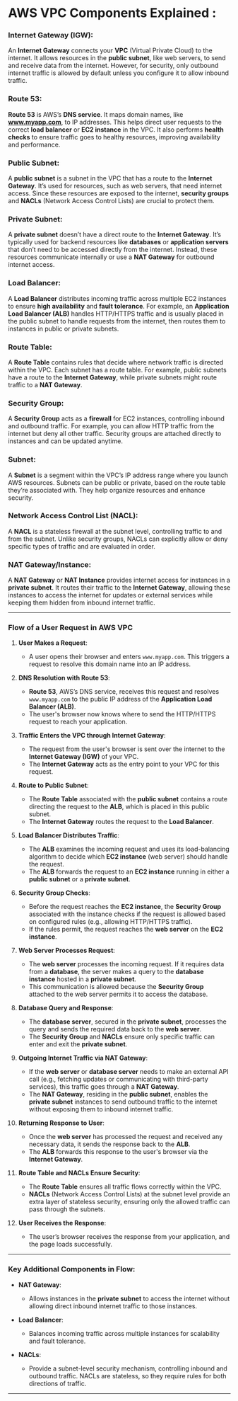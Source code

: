 # AWS VPC Components Explained :

### **Internet Gateway (IGW):**
An **Internet Gateway** connects your **VPC** (Virtual Private Cloud) to the internet. It allows resources in the **public subnet**, like web servers, to send and receive data from the internet. However, for security, only outbound internet traffic is allowed by default unless you configure it to allow inbound traffic.

### **Route 53:**
**Route 53** is AWS’s **DNS service**. It maps domain names, like **www.myapp.com**, to IP addresses. This helps direct user requests to the correct **load balancer** or **EC2 instance** in the VPC. It also performs **health checks** to ensure traffic goes to healthy resources, improving availability and performance.

### **Public Subnet:**
A **public subnet** is a subnet in the VPC that has a route to the **Internet Gateway**. It’s used for resources, such as web servers, that need internet access. Since these resources are exposed to the internet, **security groups** and **NACLs** (Network Access Control Lists) are crucial to protect them.

### **Private Subnet:**
A **private subnet** doesn’t have a direct route to the **Internet Gateway**. It’s typically used for backend resources like **databases** or **application servers** that don’t need to be accessed directly from the internet. Instead, these resources communicate internally or use a **NAT Gateway** for outbound internet access.

### **Load Balancer:**
A **Load Balancer** distributes incoming traffic across multiple EC2 instances to ensure **high availability** and **fault tolerance**. For example, an **Application Load Balancer (ALB)** handles HTTP/HTTPS traffic and is usually placed in the public subnet to handle requests from the internet, then routes them to instances in public or private subnets.

### **Route Table:**
A **Route Table** contains rules that decide where network traffic is directed within the VPC. Each subnet has a route table. For example, public subnets have a route to the **Internet Gateway**, while private subnets might route traffic to a **NAT Gateway**.

### **Security Group:**
A **Security Group** acts as a **firewall** for EC2 instances, controlling inbound and outbound traffic. For example, you can allow HTTP traffic from the internet but deny all other traffic. Security groups are attached directly to instances and can be updated anytime.

### **Subnet:**
A **Subnet** is a segment within the VPC’s IP address range where you launch AWS resources. Subnets can be public or private, based on the route table they’re associated with. They help organize resources and enhance security.

### **Network Access Control List (NACL):**
A **NACL** is a stateless firewall at the subnet level, controlling traffic to and from the subnet. Unlike security groups, NACLs can explicitly allow or deny specific types of traffic and are evaluated in order.

### **NAT Gateway/Instance:**
A **NAT Gateway** or **NAT Instance** provides internet access for instances in a **private subnet**. It routes their traffic to the **Internet Gateway**, allowing these instances to access the internet for updates or external services while keeping them hidden from inbound internet traffic.

---

### Flow of a User Request in AWS VPC

1. **User Makes a Request**:
   - A user opens their browser and enters `www.myapp.com`. This triggers a request to resolve this domain name into an IP address.

2. **DNS Resolution with Route 53**:
   - **Route 53**, AWS’s DNS service, receives this request and resolves `www.myapp.com` to the public IP address of the **Application Load Balancer (ALB)**.
   - The user's browser now knows where to send the HTTP/HTTPS request to reach your application.

3. **Traffic Enters the VPC through Internet Gateway**:
   - The request from the user's browser is sent over the internet to the **Internet Gateway (IGW)** of your VPC.
   - The **Internet Gateway** acts as the entry point to your VPC for this request.

4. **Route to Public Subnet**:
   - The **Route Table** associated with the **public subnet** contains a route directing the request to the **ALB**, which is placed in this public subnet.
   - The **Internet Gateway** routes the request to the **Load Balancer**.

5. **Load Balancer Distributes Traffic**:
   - The **ALB** examines the incoming request and uses its load-balancing algorithm to decide which **EC2 instance** (web server) should handle the request.
   - The **ALB** forwards the request to an **EC2 instance** running in either a **public subnet** or a **private subnet**.

6. **Security Group Checks**:
   - Before the request reaches the **EC2 instance**, the **Security Group** associated with the instance checks if the request is allowed based on configured rules (e.g., allowing HTTP/HTTPS traffic).
   - If the rules permit, the request reaches the **web server** on the **EC2 instance**.

7. **Web Server Processes Request**:
   - The **web server** processes the incoming request. If it requires data from a **database**, the server makes a query to the **database instance** hosted in a **private subnet**.
   - This communication is allowed because the **Security Group** attached to the web server permits it to access the database.

8. **Database Query and Response**:
   - The **database server**, secured in the **private subnet**, processes the query and sends the required data back to the **web server**.
   - The **Security Group** and **NACLs** ensure only specific traffic can enter and exit the **private subnet**.

9. **Outgoing Internet Traffic via NAT Gateway**:
   - If the **web server** or **database server** needs to make an external API call (e.g., fetching updates or communicating with third-party services), this traffic goes through a **NAT Gateway**.
   - The **NAT Gateway**, residing in the **public subnet**, enables the **private subnet** instances to send outbound traffic to the internet without exposing them to inbound internet traffic.

10. **Returning Response to User**:
    - Once the **web server** has processed the request and received any necessary data, it sends the response back to the **ALB**.
    - The **ALB** forwards this response to the user's browser via the **Internet Gateway**.

11. **Route Table and NACLs Ensure Security**:
    - The **Route Table** ensures all traffic flows correctly within the VPC.
    - **NACLs** (Network Access Control Lists) at the subnet level provide an extra layer of stateless security, ensuring only the allowed traffic can pass through the subnets.

12. **User Receives the Response**:
    - The user’s browser receives the response from your application, and the page loads successfully.

---

### Key Additional Components in Flow:

- **NAT Gateway**:
  - Allows instances in the **private subnet** to access the internet without allowing direct inbound internet traffic to those instances.
  
- **Load Balancer**:
  - Balances incoming traffic across multiple instances for scalability and fault tolerance.
  
- **NACLs**:
  - Provide a subnet-level security mechanism, controlling inbound and outbound traffic. NACLs are stateless, so they require rules for both directions of traffic.

---
